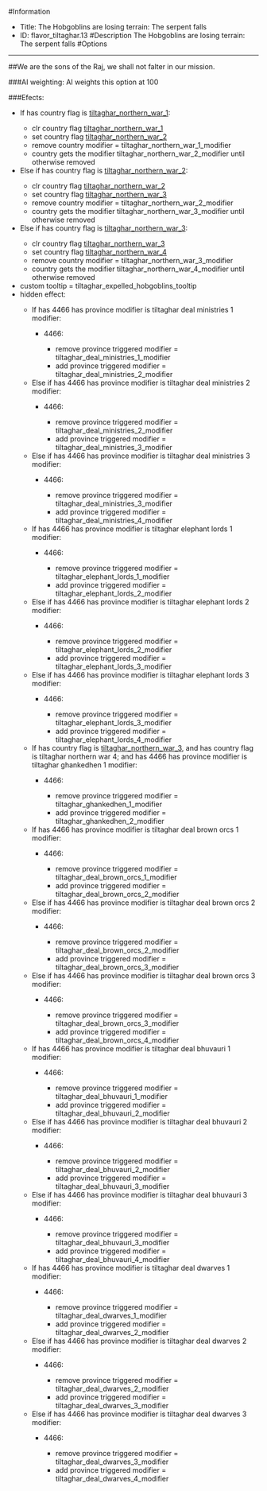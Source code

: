 #Information
 - Title: The Hobgoblins are losing terrain: The serpent falls
 - ID: flavor_tiltaghar.13
#Description
The Hobgoblins are losing terrain: The serpent falls
#Options

___
##We are the sons of the Raj, we shall not falter in our mission.

###AI weighting:
AI weights this option at 100


###Efects:<ul><li>If has country flag is [tiltaghar_northern_war_1](../flags/tiltaghar_northern_war_1.md):</li><ul><li>clr country flag [tiltaghar_northern_war_1](../flags/tiltaghar_northern_war_1.md)</li><li>set country flag [tiltaghar_northern_war_2](../flags/tiltaghar_northern_war_2.md)</li><li>remove country modifier = tiltaghar_northern_war_1_modifier</li><li>country gets the modifier tiltaghar_northern_war_2_modifier until otherwise removed</li></ul><li>Else if has country flag is [tiltaghar_northern_war_2](../flags/tiltaghar_northern_war_2.md):</li><ul><li>clr country flag [tiltaghar_northern_war_2](../flags/tiltaghar_northern_war_2.md)</li><li>set country flag [tiltaghar_northern_war_3](../flags/tiltaghar_northern_war_3.md)</li><li>remove country modifier = tiltaghar_northern_war_2_modifier</li><li>country gets the modifier tiltaghar_northern_war_3_modifier until otherwise removed</li></ul><li>Else if has country flag is [tiltaghar_northern_war_3](../flags/tiltaghar_northern_war_3.md):</li><ul><li>clr country flag [tiltaghar_northern_war_3](../flags/tiltaghar_northern_war_3.md)</li><li>set country flag [tiltaghar_northern_war_4](../flags/tiltaghar_northern_war_4.md)</li><li>remove country modifier = tiltaghar_northern_war_3_modifier</li><li>country gets the modifier tiltaghar_northern_war_4_modifier until otherwise removed</li></ul><li>custom tooltip = tiltaghar_expelled_hobgoblins_tooltip</li><li>hidden effect:</li><ul><li>If has 4466 has province modifier is tiltaghar deal ministries 1 modifier:</li><ul><li>4466:</li><ul><li>remove province triggered modifier = tiltaghar_deal_ministries_1_modifier</li><li>add province triggered modifier = tiltaghar_deal_ministries_2_modifier</li></ul></ul><li>Else if has 4466 has province modifier is tiltaghar deal ministries 2 modifier:</li><ul><li>4466:</li><ul><li>remove province triggered modifier = tiltaghar_deal_ministries_2_modifier</li><li>add province triggered modifier = tiltaghar_deal_ministries_3_modifier</li></ul></ul><li>Else if has 4466 has province modifier is tiltaghar deal ministries 3 modifier:</li><ul><li>4466:</li><ul><li>remove province triggered modifier = tiltaghar_deal_ministries_3_modifier</li><li>add province triggered modifier = tiltaghar_deal_ministries_4_modifier</li></ul></ul><li>If has 4466 has province modifier is tiltaghar elephant lords 1 modifier:</li><ul><li>4466:</li><ul><li>remove province triggered modifier = tiltaghar_elephant_lords_1_modifier</li><li>add province triggered modifier = tiltaghar_elephant_lords_2_modifier</li></ul></ul><li>Else if has 4466 has province modifier is tiltaghar elephant lords 2 modifier:</li><ul><li>4466:</li><ul><li>remove province triggered modifier = tiltaghar_elephant_lords_2_modifier</li><li>add province triggered modifier = tiltaghar_elephant_lords_3_modifier</li></ul></ul><li>Else if has 4466 has province modifier is tiltaghar elephant lords 3 modifier:</li><ul><li>4466:</li><ul><li>remove province triggered modifier = tiltaghar_elephant_lords_3_modifier</li><li>add province triggered modifier = tiltaghar_elephant_lords_4_modifier</li></ul></ul><li>If has country flag is [tiltaghar_northern_war_3](../flags/tiltaghar_northern_war_3.md), and has country flag is tiltaghar northern war 4; and  has 4466 has province modifier is tiltaghar ghankedhen 1 modifier:</li><ul><li>4466:</li><ul><li>remove province triggered modifier = tiltaghar_ghankedhen_1_modifier</li><li>add province triggered modifier = tiltaghar_ghankedhen_2_modifier</li></ul></ul><li>If has 4466 has province modifier is tiltaghar deal brown orcs 1 modifier:</li><ul><li>4466:</li><ul><li>remove province triggered modifier = tiltaghar_deal_brown_orcs_1_modifier</li><li>add province triggered modifier = tiltaghar_deal_brown_orcs_2_modifier</li></ul></ul><li>Else if has 4466 has province modifier is tiltaghar deal brown orcs 2 modifier:</li><ul><li>4466:</li><ul><li>remove province triggered modifier = tiltaghar_deal_brown_orcs_2_modifier</li><li>add province triggered modifier = tiltaghar_deal_brown_orcs_3_modifier</li></ul></ul><li>Else if has 4466 has province modifier is tiltaghar deal brown orcs 3 modifier:</li><ul><li>4466:</li><ul><li>remove province triggered modifier = tiltaghar_deal_brown_orcs_3_modifier</li><li>add province triggered modifier = tiltaghar_deal_brown_orcs_4_modifier</li></ul></ul><li>If has 4466 has province modifier is tiltaghar deal bhuvauri 1 modifier:</li><ul><li>4466:</li><ul><li>remove province triggered modifier = tiltaghar_deal_bhuvauri_1_modifier</li><li>add province triggered modifier = tiltaghar_deal_bhuvauri_2_modifier</li></ul></ul><li>Else if has 4466 has province modifier is tiltaghar deal bhuvauri 2 modifier:</li><ul><li>4466:</li><ul><li>remove province triggered modifier = tiltaghar_deal_bhuvauri_2_modifier</li><li>add province triggered modifier = tiltaghar_deal_bhuvauri_3_modifier</li></ul></ul><li>Else if has 4466 has province modifier is tiltaghar deal bhuvauri 3 modifier:</li><ul><li>4466:</li><ul><li>remove province triggered modifier = tiltaghar_deal_bhuvauri_3_modifier</li><li>add province triggered modifier = tiltaghar_deal_bhuvauri_4_modifier</li></ul></ul><li>If has 4466 has province modifier is tiltaghar deal dwarves 1 modifier:</li><ul><li>4466:</li><ul><li>remove province triggered modifier = tiltaghar_deal_dwarves_1_modifier</li><li>add province triggered modifier = tiltaghar_deal_dwarves_2_modifier</li></ul></ul><li>Else if has 4466 has province modifier is tiltaghar deal dwarves 2 modifier:</li><ul><li>4466:</li><ul><li>remove province triggered modifier = tiltaghar_deal_dwarves_2_modifier</li><li>add province triggered modifier = tiltaghar_deal_dwarves_3_modifier</li></ul></ul><li>Else if has 4466 has province modifier is tiltaghar deal dwarves 3 modifier:</li><ul><li>4466:</li><ul><li>remove province triggered modifier = tiltaghar_deal_dwarves_3_modifier</li><li>add province triggered modifier = tiltaghar_deal_dwarves_4_modifier</li></ul></ul></ul></ul>
